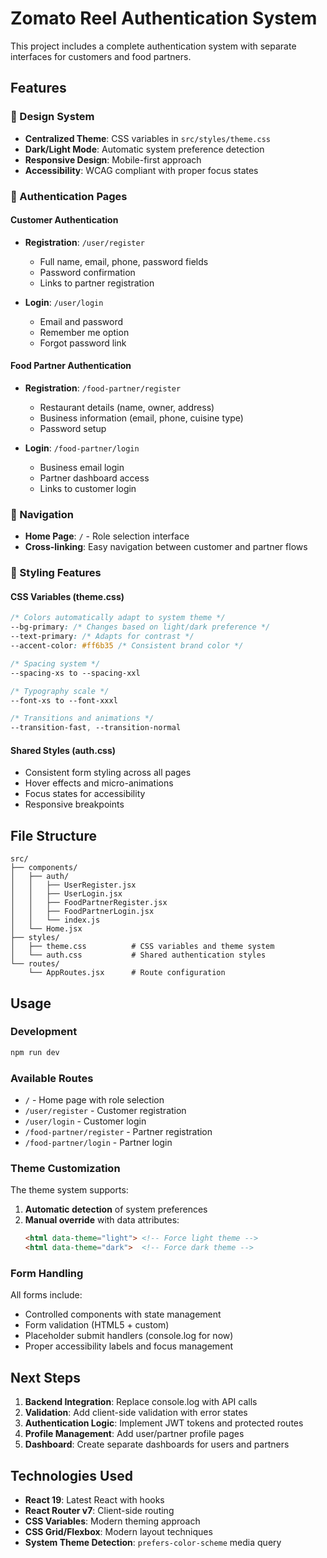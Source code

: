 # Zomato Reel Authentication System

This project includes a complete authentication system with separate interfaces for customers and food partners.

## Features

### 🎨 Design System
- **Centralized Theme**: CSS variables in `src/styles/theme.css`
- **Dark/Light Mode**: Automatic system preference detection
- **Responsive Design**: Mobile-first approach
- **Accessibility**: WCAG compliant with proper focus states

### 🔐 Authentication Pages

#### Customer Authentication
- **Registration**: `/user/register`
  - Full name, email, phone, password fields
  - Password confirmation
  - Links to partner registration

- **Login**: `/user/login`
  - Email and password
  - Remember me option
  - Forgot password link

#### Food Partner Authentication
- **Registration**: `/food-partner/register`
  - Restaurant details (name, owner, address)
  - Business information (email, phone, cuisine type)
  - Password setup

- **Login**: `/food-partner/login`
  - Business email login
  - Partner dashboard access
  - Links to customer login

### 🎯 Navigation
- **Home Page**: `/` - Role selection interface
- **Cross-linking**: Easy navigation between customer and partner flows

### 🎨 Styling Features

#### CSS Variables (theme.css)
```css
/* Colors automatically adapt to system theme */
--bg-primary: /* Changes based on light/dark preference */
--text-primary: /* Adapts for contrast */
--accent-color: #ff6b35 /* Consistent brand color */

/* Spacing system */
--spacing-xs to --spacing-xxl

/* Typography scale */
--font-xs to --font-xxxl

/* Transitions and animations */
--transition-fast, --transition-normal
```

#### Shared Styles (auth.css)
- Consistent form styling across all pages
- Hover effects and micro-animations
- Focus states for accessibility
- Responsive breakpoints

## File Structure

```
src/
├── components/
│   ├── auth/
│   │   ├── UserRegister.jsx
│   │   ├── UserLogin.jsx
│   │   ├── FoodPartnerRegister.jsx
│   │   ├── FoodPartnerLogin.jsx
│   │   └── index.js
│   └── Home.jsx
├── styles/
│   ├── theme.css          # CSS variables and theme system
│   └── auth.css           # Shared authentication styles
└── routes/
    └── AppRoutes.jsx      # Route configuration
```

## Usage

### Development
```bash
npm run dev
```

### Available Routes
- `/` - Home page with role selection
- `/user/register` - Customer registration
- `/user/login` - Customer login
- `/food-partner/register` - Partner registration
- `/food-partner/login` - Partner login

### Theme Customization

The theme system supports:
1. **Automatic detection** of system preferences
2. **Manual override** with data attributes:
   ```html
   <html data-theme="light"> <!-- Force light theme -->
   <html data-theme="dark">  <!-- Force dark theme -->
   ```

### Form Handling

All forms include:
- Controlled components with state management
- Form validation (HTML5 + custom)
- Placeholder submit handlers (console.log for now)
- Proper accessibility labels and focus management

## Next Steps

1. **Backend Integration**: Replace console.log with API calls
2. **Validation**: Add client-side validation with error states
3. **Authentication Logic**: Implement JWT tokens and protected routes
4. **Profile Management**: Add user/partner profile pages
5. **Dashboard**: Create separate dashboards for users and partners

## Technologies Used

- **React 19**: Latest React with hooks
- **React Router v7**: Client-side routing
- **CSS Variables**: Modern theming approach
- **CSS Grid/Flexbox**: Modern layout techniques
- **System Theme Detection**: `prefers-color-scheme` media query